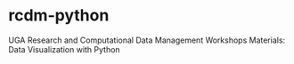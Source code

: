 # rcdm-python
UGA Research and Computational Data Management Workshops Materials: Data Visualization with Python
